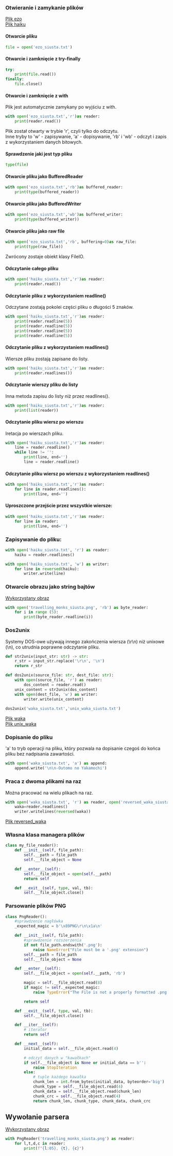 ### Otwieranie i zamykanie plików

[Plik ezo](files/ezo_siusta.txt)<br>
[Plik haiku](files/haiku_siusta.txt)

#### Otwarcie pliku
```python
file = open('ezo_siusta.txt')
```

#### Otwarcie i zamknięcie z try-finally
```python
try:
    print(file.read())
finally:
    file.close()
```

#### Otwarcie i zamknięcie z with
Plik jest automatycznie zamykany po wyjściu z with.
```python
with open('ezo_siusta.txt','r')as reader:
    print(reader.read())
```
Plik został otwarty w trybie 'r', czyli tylko do odczytu.<br>
Inne tryby to 'w' - zapisywanie, 'a' - dopisywanie, 'rb' i 'wb' - odczyt i zapis z wykorzystaniem danych bitowych.
#### Sprawdzenie jaki jest typ pliku
```python
type(file)
```

#### Otwarcie pliku jako BufferedReader
```python
with open('ezo_siusta.txt','rb')as buffered_reader:
    print(type(buffered_reader))
```

#### Otwarcie pliku jako BufferedWriter
```python
with open('ezo_siusta.txt','wb')as buffered_writer:
    print(type(buffered_writer))
```

#### Otwarcie pliku jako raw file
```python
with open('ezo_siusta.txt','rb', buffering=0)as raw_file:
    print(type(raw_file))
```
Zwrócony zostaje obiekt klasy FileIO.
#### Odczytanie całego pliku
````python
with open('haiku_siusta.txt','r')as reader:
    print(reader.read())
````

#### Odczytanie pliku z wykorzystaniem readline()
Odczytane zostają pokolei części pliku o długości 5 znaków.
````python
with open('haiku_siusta.txt','r')as reader:
    print(reader.readline(5))
    print(reader.readline(5))
    print(reader.readline(5))
    print(reader.readline(5))
````
#### Odczytanie pliku z wykorzystaniem readlines()
Wiersze pliku zostają zapisane do listy.
```python
with open('haiku_siusta.txt','r')as reader:
    print(reader.readlines())
```

#### Odczytanie wierszy pliku do listy
Inna metoda zapisu do listy niż przez readlines().
```python
with open('haiku_siusta.txt','r')as reader:
    print(list(reader))
```

#### Odczytanie pliku wiersz po wierszu
Iretacja po wierszach pliku.
```python
with open('haiku_siusta.txt','r')as reader:
    line = reader.readline()
    while line != '':
        print(line, end='')
        line = reader.readline()
```

#### Odczytanie pliku wiersz po wierszu z wykorzystaniem readlines()
```python
with open('haiku_siusta.txt','r')as reader:
    for line in reader.readlines():
        print(line, end='')
```

#### Uproszczone przejście przez wszystkie wiersze:
```python
with open('haiku_siusta.txt','r')as reader:
    for line in reader:
        print(line, end='')
```

### Zapisywanie do pliku:
```python
with open('haiku_siusta.txt', 'r') as reader:
    haiku = reader.readlines()

with open('haiku_siusta.txt', 'w') as writer:
    for line in reversed(haiku):
        writer.write(line)
```

### Otwarcie obrazu jako string bajtów
[Wykorzystany obraz](files/travelling_monks_siusta.png)
```python
with open('travelling_monks_siusta.png', 'rb') as byte_reader:
    for i in range (5):
        print(byte_reader.readline(i))
```

### Dos2unix
Systemy DOS-owe używają innego zakończenia wiersza (\r\n) niż unixowe (\n\), co utrudnia poprawne odczytanie pliku.
```python
def str2unix(input_str: str) -> str:
    r_str = input_str.replace('\r\n', '\n')
    return r_str

def dos2unix(source_file: str, dest_file: str):
    with open(source_file, 'r') as reader:
        dos_content = reader.read()
    unix_content = str2unix(dos_content)
    with open(dest_file, 'w') as writer:
        writer.write(unix_content)
    
dos2unix('waka_siusta.txt','unix_waka_siusta.txt')
```
[Plik waka](files/waka_siusta.txt)<br>
[Plik unix_waka](files/unix_waka_siusta.txt)

### Dopisanie do pliku
'a' to tryb operacji na pliku, który pozwala na dopisanie czegoś do końca pliku bez nadpisania zawartości.
```python
with open('waka_siusta.txt', 'a') as append:
    append.write('\n\n-Outomo no Yakamochi')
```

### Praca z dwoma plikami na raz
Można pracować na wielu plikach na raz.
```python
with open('waka_siusta.txt', 'r') as reader, open('reversed_waka_siusta.txt', 'w') as writer:
    waka=reader.readlines()
    writer.writelines(reversed(waka))
```
[Plik reversed_waka](files/reversed_waka_siusta.txt)

### Własna klasa managera plików
```python
class my_file_reader():
    def __init__(self, file_path):
        self.__path = file_path
        self.__file_object = None

    def __enter__(self):
        self.__file_object = open(self.__path)
        return self

    def __exit__(self, type, val, tb):
        self.__file_object.close()
```

### Parsowanie plików PNG
```python
class PngReader():
    #sprawdzenie nagłówka
    _expected_magic = b'\x89PNG\r\n\x1a\n'

    def __init__(self, file_path):
        #sprawdzenie rozszerzenia
        if not file_path.endswith('.png'):
            raise NameError("File must be a '.png' extension")
        self.__path = file_path
        self.__file_object = None

    def __enter__(self):
        self.__file_object = open(self.__path, 'rb')

        magic = self.__file_object.read(8)
        if magic != self._expected_magic:
            raise TypeError("The File is not a properly formatted .png file!")

        return self

    def __exit__(self, type, val, tb):
        self.__file_object.close()

    def __iter__(self):
        # iterator
        return self

    def __next__(self):
        initial_data = self.__file_object.read(4)

        # odczyt danych w "kawałkach"
        if self.__file_object is None or initial_data == b'':
            raise StopIteration
        else:
            # tuple każdego kawałka
            chunk_len = int.from_bytes(initial_data, byteorder='big')
            chunk_type = self.__file_object.read(4)
            chunk_data = self.__file_object.read(chunk_len)
            chunk_crc = self.__file_object.read(4)
            return chunk_len, chunk_type, chunk_data, chunk_crc
```
## Wywołanie parsera
[Wykorzystany obraz](files/travelling_monks_siusta.png)
```python
with PngReader('travelling_monks_siusta.png') as reader:
    for l,t,d,c in reader:
        print(f"{l:05}, {t}, {c}")
```


